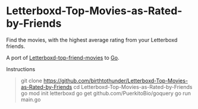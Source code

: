 # Letterboxd-Top-Movies-as-Rated-by-Friends
Find the movies, with the highest average rating from your Letterboxd friends.

A port of [Letterboxd-top-friend-movies](https://github.com/klaspas/Letterboxd-top-friend-movies) to [Go](https://go.dev/).

Instructions
> git clone https://github.com/birthtothunder/Letterboxd-Top-Movies-as-Rated-by-Friends
> cd Letterboxd-Top-Movies-as-Rated-by-Friends
> go mod init letterboxd
> go get github.com/PuerkitoBio/goquery
> go run main.go
